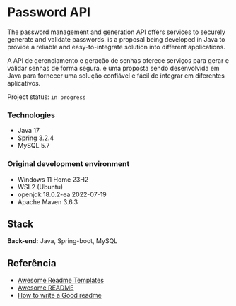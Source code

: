 # Password API

The password management and generation API offers services to securely generate and validate passwords. is a proposal being developed in Java to provide a reliable and easy-to-integrate solution into different applications.

A API de gerenciamento e geração de senhas oferece serviços para gerar e validar senhas de forma segura. é uma proposta sendo desenvolvida em Java para fornecer uma solução confiável e fácil de integrar em diferentes aplicativos.


Project status: `in progress`

### Technologies
- Java 17
- Spring 3.2.4
- MySQL 5.7

### Original development environment
- Windows 11 Home 23H2
- WSL2 (Ubuntu)
- openjdk 18.0.2-ea 2022-07-19
- Apache Maven 3.6.3


## Stack

**Back-end:** Java, Spring-boot, MySQL


## Referência

 - [Awesome Readme Templates](https://awesomeopensource.com/project/elangosundar/awesome-README-templates)
 - [Awesome README](https://github.com/matiassingers/awesome-readme)
 - [How to write a Good readme](https://bulldogjob.com/news/449-how-to-write-a-good-readme-for-your-github-project)
